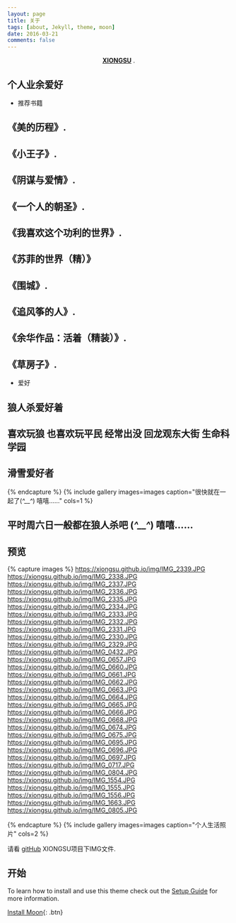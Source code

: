```yaml
---
layout: page
title: 关于
tags: [about, Jekyll, theme, moon]
date: 2016-03-21
comments: false
---
```

    
<center><a href="https://xiongsu.github.io/"><b>XIONGSU</b></a> .</center>

## 个人业余爱好
* 推荐书籍
##	《美的历程》. 
##	《小王子》.
##	《阴谋与爱情》.
##	《一个人的朝圣》.
##	《我喜欢这个功利的世界》.
##	《苏菲的世界（精）》
##	《围城》.
##	《追风筝的人》.
##	《余华作品：活着（精装）》.
##	《草房子》.  
* 爱好
## 	 狼人杀爱好着
##	 喜欢玩狼 也喜欢玩平民 经常出没 回龙观东大街  生命科学园 
##	 滑雪爱好者 
	 
{% endcapture %}
{% include gallery images=images caption="很快就在一起了(*^__^*) 嘻嘻……" cols=1 %}
##	 平时周六日一般都在狼人杀吧 (*^__^*) 嘻嘻……
## 预览

{% capture images %}
    https://xiongsu.github.io/img/IMG_2339.JPG
    https://xiongsu.github.io/img/IMG_2338.JPG
	https://xiongsu.github.io/img/IMG_2337.JPG
	https://xiongsu.github.io/img/IMG_2336.JPG
	https://xiongsu.github.io/img/IMG_2335.JPG
	https://xiongsu.github.io/img/IMG_2334.JPG
	https://xiongsu.github.io/img/IMG_2333.JPG
	https://xiongsu.github.io/img/IMG_2332.JPG
	https://xiongsu.github.io/img/IMG_2331.JPG
	https://xiongsu.github.io/img/IMG_2330.JPG
	https://xiongsu.github.io/img/IMG_2329.JPG
	https://xiongsu.github.io/img/IMG_0432.JPG
	https://xiongsu.github.io/img/IMG_0657.JPG
	https://xiongsu.github.io/img/IMG_0660.JPG
	https://xiongsu.github.io/img/IMG_0661.JPG
	https://xiongsu.github.io/img/IMG_0662.JPG
	https://xiongsu.github.io/img/IMG_0663.JPG
	https://xiongsu.github.io/img/IMG_0664.JPG
	https://xiongsu.github.io/img/IMG_0665.JPG
	https://xiongsu.github.io/img/IMG_0666.JPG
	https://xiongsu.github.io/img/IMG_0668.JPG
	https://xiongsu.github.io/img/IMG_0674.JPG
	https://xiongsu.github.io/img/IMG_0675.JPG
	https://xiongsu.github.io/img/IMG_0695.JPG
	https://xiongsu.github.io/img/IMG_0696.JPG
	https://xiongsu.github.io/img/IMG_0697.JPG
	https://xiongsu.github.io/img/IMG_0717.JPG
	https://xiongsu.github.io/img/IMG_0804.JPG
	https://xiongsu.github.io/img/IMG_1554.JPG
	https://xiongsu.github.io/img/IMG_1555.JPG
	https://xiongsu.github.io/img/IMG_1556.JPG
	https://xiongsu.github.io/img/IMG_1663.JPG
	https://xiongsu.github.io/img/IMG_0805.JPG
 
{% endcapture %}
{% include gallery images=images caption="个人生活照片" cols=2 %}

请看 [gitHub](https://xiongsu.github.io/) XIONGSU项目下IMG文件.

## 开始

To learn how to install and use this theme check out the [Setup Guide](https://xiongsu.github.io/) for more information.
      
[Install Moon](https://xiongsu.github.io/){: .btn}
